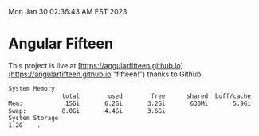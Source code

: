Mon Jan 30 02:36:43 AM EST 2023

# Angular Fifteen


This project is live at [https://angularfifteen.github.io](https://angularfifteen.github.io "fifteen!") thanks to Github.

```bash
System Memory
               total        used        free      shared  buff/cache   available
Mem:            15Gi       6.2Gi       3.2Gi       630Mi       5.9Gi       8.2Gi
Swap:          8.0Gi       4.4Gi       3.6Gi
System Storage
1.2G	.
```
```bash

